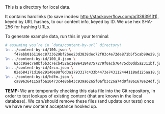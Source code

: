 This is a directory for local data.

It contains hardlinks (to save inodes: http://stackoverflow.com/a/33639131),
keyed by URL hashes, to our content info, keyed by ID. We use hex SHA-256 for
hashing URLs.

To generate example data, run this in your terminal:

```sh
# assuming you’re in `data/content-by-url` directory!
ln ../content-by-id/100.json \
    f47ebb016118ec8733629bf2bee23d3838dec72f03c4e72de871b5f5cab99e29.json
ln ../content-by-id/100_U.json \
    62cc9aec7e8bf5b3c7ecb452ac1e8e41848757279f0acb76475cb0dd5a2311bf.json
ln ../content-by-id/4rcn.json \
    02e584171d18e29140e98f0d3a1793317c433b4473e743112444118ad125aa18.json
ln ../content-by-id/hdfm.json \
    ca896364115afba10473c4e86b43c939a6265f0afb3c26a74d0fa861678e24df.json
```

**TEMP:** We are temporarily checking this data file into the Git repository, in
order to test lookups of existing content (that are known in the local
database). We can/should remove these files (and update our tests) once we have
new content acceptance hooked up.
